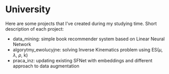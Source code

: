 # University

Here are some projects that I've created during my studying time. Short description of each project:
 - data_mining: simple book recommender system based on Linear Neural Network
 - algorytmy_ewolucyjne: solving Inverse Kinematics problem using ES($\mu$, $\lambda$, $\rho$, k)
 - praca_inz: updating existing SFNet with embeddings and different approach to data augmentation
